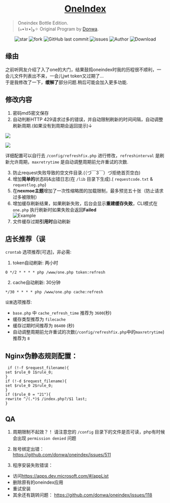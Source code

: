 
<h1 align="center"><a href="https://github.com/SomeBottle/OneIndex" target="_blank">OneIndex</a></h1>

> Oneindex Bottle Edition.<br>
> (๑•̀ㅂ•́)و✧  Original Program by [Donwa](https://github.com/donwa/oneindex). 

<p align="center">
<img alt="star" src="https://img.shields.io/github/stars/SomeBottle/OneIndex.svg"/>
<img alt="fork" src="https://img.shields.io/github/forks/SomeBottle/OneIndex.svg"/>
<img alt="GitHub last commit" src="https://img.shields.io/github/last-commit/SomeBottle/OneIndex.svg?label=commits">
<img alt="issues" src="https://img.shields.io/github/issues/SomeBottle/OneIndex.svg"/>
<img alt="Author" src="https://img.shields.io/badge/author-Bottle-red.svg"/>
<img alt="Download" src="https://img.shields.io/badge/download-85.2KB-brightgreen.svg"/>
</p>

## 缘由  
之前听网友介绍了入了one的大门，结果鼓捣oneindex时我的历程很不顺利，一会儿文件列表出不来，一会儿jwt token又过期了...   
于是我修改了一下，**缓解了**部分问题.稍后可能会加入更多功能.  

## 修改内容  
1. 密码md5密文保存  
2. 自动判断HTTP 429请求过多的错误，并自动限制刷新的时间间隔，自动调整刷新周期.(如果没有到周期会返回提示)↓
  
  ![](https://ww2.sinaimg.cn/large/ed039e1fgy1g1dncyfprgj20iw0acwee)  
  
  ![](https://ww2.sinaimg.cn/large/ed039e1fgy1g1dnd9mrelj20dq02bt8l)  
  
  详细配置可以自行去 `/config/refreshfix.php` 进行修改，`refreshinterval` 是刷新允许周期，`maxretrytime` 是自动调整周期前允许重试的次数.  
  
3. 防止request失败导致的空文件目录.(（づ￣3￣）づ拒绝首页空白)   
4. 增加**简单的**状态码&出错日志(在 `/lib` 目录下生成).( `requestcode.txt` & `requestlog.php`)  
5. 在**nexmoe主题**增加了一次性缩略图的加载限制，最多预览五十张（防止请求过多被限制）  
6. 增加缓存刷新结果，如果刷新失败，后台会显示**重建缓存失败**，CLI模式在 `one.php` 执行刷新时如果失败会返回**Failed**  
  ![Example](https://ww2.sinaimg.cn/large/ed039e1fgy1g15sddvme4j20bg0650sh)  
7. 文件缓存过期**引用时**自动刷新   

## 店长推荐（误  
`crontab` 选项推荐[可选]，非必需:
1. token自动刷新: 两小时

```
0 */2 * * * * php /www/one.php token:refresh
```

2. cache自动刷新: 30分钟

```
*/30 * * * * php /www/one.php cache:refresh
```
`设置`选项推荐:
- `base.php` 中 `cache_refresh_time` 推荐为 `3600`(秒)
- 缓存类型推荐为 `filecache`
- 缓存过期时间推荐为 `86400` (秒)
- 自动调整周期前允许重试的次数(`/config/refreshfix.php`中的`maxretrytime`)推荐为  `8`  
 
## Nginx伪静态规则配置： 
```
 if (!-f $request_filename){  
set $rule_0 1$rule_0;  
}  
if (!-d $request_filename){  
set $rule_0 2$rule_0;  
}  
if ($rule_0 = "21"){  
rewrite ^/(.*)$ /index.php?/$1 last;  
}  
```

## QA
1. 周期限制不起效？！
     请注意您的 `/config` 目录下的文件是否可读，php有时候会出现 `permission denied` 问题  

2. 账号绑定出错：  
 <https://github.com/donwa/oneindex/issues/511>   

3. 程序安装失败错误：
 * 访问<https://apps.dev.microsoft.com/#/appList>  
 * 删除原有的oneindex应用  
 * 重试安装  
 * 其余还有跳转问题： <https://github.com/donwa/oneindex/issues/118>  
